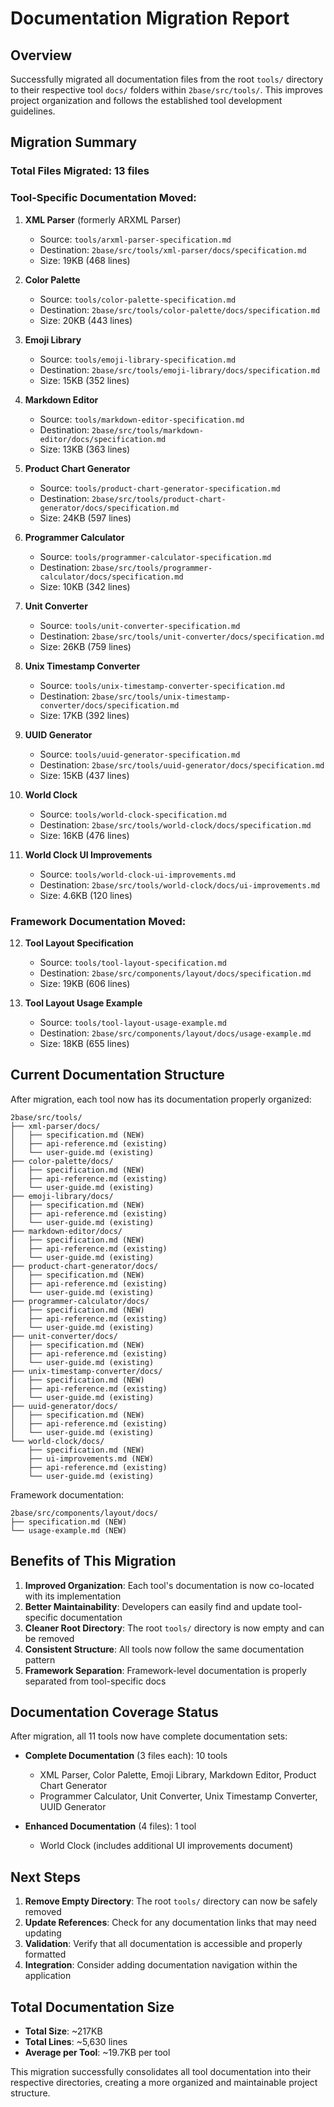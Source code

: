 # Documentation Migration Report

## Overview
Successfully migrated all documentation files from the root `tools/` directory to their respective tool `docs/` folders within `2base/src/tools/`. This improves project organization and follows the established tool development guidelines.

## Migration Summary

### Total Files Migrated: 13 files

### Tool-Specific Documentation Moved:

1. **XML Parser** (formerly ARXML Parser)
   - Source: `tools/arxml-parser-specification.md`
   - Destination: `2base/src/tools/xml-parser/docs/specification.md`
   - Size: 19KB (468 lines)

2. **Color Palette**
   - Source: `tools/color-palette-specification.md`
   - Destination: `2base/src/tools/color-palette/docs/specification.md`
   - Size: 20KB (443 lines)

3. **Emoji Library**
   - Source: `tools/emoji-library-specification.md`
   - Destination: `2base/src/tools/emoji-library/docs/specification.md`
   - Size: 15KB (352 lines)

4. **Markdown Editor**
   - Source: `tools/markdown-editor-specification.md`
   - Destination: `2base/src/tools/markdown-editor/docs/specification.md`
   - Size: 13KB (363 lines)

5. **Product Chart Generator**
   - Source: `tools/product-chart-generator-specification.md`
   - Destination: `2base/src/tools/product-chart-generator/docs/specification.md`
   - Size: 24KB (597 lines)

6. **Programmer Calculator**
   - Source: `tools/programmer-calculator-specification.md`
   - Destination: `2base/src/tools/programmer-calculator/docs/specification.md`
   - Size: 10KB (342 lines)

7. **Unit Converter**
   - Source: `tools/unit-converter-specification.md`
   - Destination: `2base/src/tools/unit-converter/docs/specification.md`
   - Size: 26KB (759 lines)

8. **Unix Timestamp Converter**
   - Source: `tools/unix-timestamp-converter-specification.md`
   - Destination: `2base/src/tools/unix-timestamp-converter/docs/specification.md`
   - Size: 17KB (392 lines)

9. **UUID Generator**
   - Source: `tools/uuid-generator-specification.md`
   - Destination: `2base/src/tools/uuid-generator/docs/specification.md`
   - Size: 15KB (437 lines)

10. **World Clock**
    - Source: `tools/world-clock-specification.md`
    - Destination: `2base/src/tools/world-clock/docs/specification.md`
    - Size: 16KB (476 lines)

11. **World Clock UI Improvements**
    - Source: `tools/world-clock-ui-improvements.md`
    - Destination: `2base/src/tools/world-clock/docs/ui-improvements.md`
    - Size: 4.6KB (120 lines)

### Framework Documentation Moved:

12. **Tool Layout Specification**
    - Source: `tools/tool-layout-specification.md`
    - Destination: `2base/src/components/layout/docs/specification.md`
    - Size: 19KB (606 lines)

13. **Tool Layout Usage Example**
    - Source: `tools/tool-layout-usage-example.md`
    - Destination: `2base/src/components/layout/docs/usage-example.md`
    - Size: 18KB (655 lines)

## Current Documentation Structure

After migration, each tool now has its documentation properly organized:

```
2base/src/tools/
├── xml-parser/docs/
│   ├── specification.md (NEW)
│   ├── api-reference.md (existing)
│   └── user-guide.md (existing)
├── color-palette/docs/
│   ├── specification.md (NEW)
│   ├── api-reference.md (existing)
│   └── user-guide.md (existing)
├── emoji-library/docs/
│   ├── specification.md (NEW)
│   ├── api-reference.md (existing)
│   └── user-guide.md (existing)
├── markdown-editor/docs/
│   ├── specification.md (NEW)
│   ├── api-reference.md (existing)
│   └── user-guide.md (existing)
├── product-chart-generator/docs/
│   ├── specification.md (NEW)
│   ├── api-reference.md (existing)
│   └── user-guide.md (existing)
├── programmer-calculator/docs/
│   ├── specification.md (NEW)
│   ├── api-reference.md (existing)
│   └── user-guide.md (existing)
├── unit-converter/docs/
│   ├── specification.md (NEW)
│   ├── api-reference.md (existing)
│   └── user-guide.md (existing)
├── unix-timestamp-converter/docs/
│   ├── specification.md (NEW)
│   ├── api-reference.md (existing)
│   └── user-guide.md (existing)
├── uuid-generator/docs/
│   ├── specification.md (NEW)
│   ├── api-reference.md (existing)
│   └── user-guide.md (existing)
└── world-clock/docs/
    ├── specification.md (NEW)
    ├── ui-improvements.md (NEW)
    ├── api-reference.md (existing)
    └── user-guide.md (existing)
```

Framework documentation:
```
2base/src/components/layout/docs/
├── specification.md (NEW)
└── usage-example.md (NEW)
```

## Benefits of This Migration

1. **Improved Organization**: Each tool's documentation is now co-located with its implementation
2. **Better Maintainability**: Developers can easily find and update tool-specific documentation
3. **Cleaner Root Directory**: The root `tools/` directory is now empty and can be removed
4. **Consistent Structure**: All tools now follow the same documentation pattern
5. **Framework Separation**: Framework-level documentation is properly separated from tool-specific docs

## Documentation Coverage Status

After migration, all 11 tools now have complete documentation sets:

- **Complete Documentation** (3 files each): 10 tools
  - XML Parser, Color Palette, Emoji Library, Markdown Editor, Product Chart Generator
  - Programmer Calculator, Unit Converter, Unix Timestamp Converter, UUID Generator
  
- **Enhanced Documentation** (4 files): 1 tool
  - World Clock (includes additional UI improvements document)

## Next Steps

1. **Remove Empty Directory**: The root `tools/` directory can now be safely removed
2. **Update References**: Check for any documentation links that may need updating
3. **Validation**: Verify that all documentation is accessible and properly formatted
4. **Integration**: Consider adding documentation navigation within the application

## Total Documentation Size
- **Total Size**: ~217KB
- **Total Lines**: ~5,630 lines
- **Average per Tool**: ~19.7KB per tool

This migration successfully consolidates all tool documentation into their respective directories, creating a more organized and maintainable project structure. 